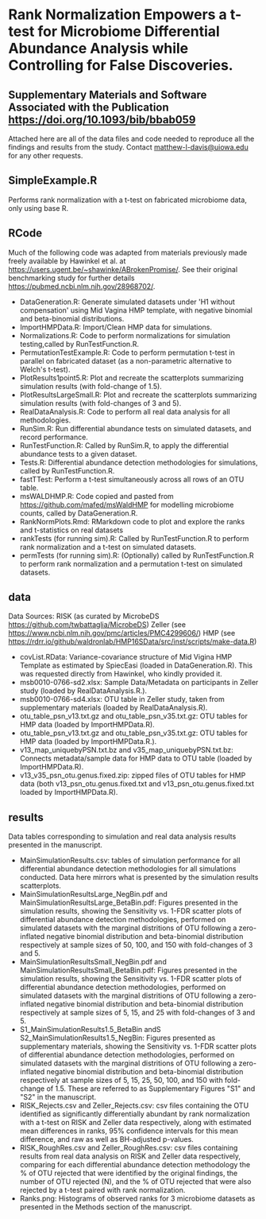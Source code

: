 # Rank Normalization Empowers a t-test for Microbiome Differential Abundance Analysis while Controlling for False Discoveries.
## Supplementary Materials and Software Associated with the Publication https://doi.org/10.1093/bib/bbab059

Attached here are all of the data files and code needed to reproduce all the findings and results from the study. Contact matthew-l-davis@uiowa.edu for any other requests.

##  SimpleExample.R
  
Performs rank normalization with a t-test on fabricated microbiome data, only using base R.

##  RCode

Much of the following code was adapted from materials previously made freely available by Hawinkel et al. at https://users.ugent.be/~shawinke/ABrokenPromise/. See their original benchmarking study for further details https://pubmed.ncbi.nlm.nih.gov/28968702/.

- DataGeneration.R: Generate simulated datasets under 'H1 without compensation' using Mid Vagina HMP template, with negative binomial and beta-binomial distributions.
- ImportHMPData.R: Import/Clean HMP data for simulations.
- Normalizations.R: Code to perform normalizations for simulation testing,called by RunTestFunction.R.
- PermutationTestExample.R: Code to perform permutation t-test in parallel on fabricated dataset (as a non-parametric alternative to Welch's t-test).
- PlotResults1point5.R: Plot and recreate the scatterplots summarizing simulation results (with fold-change of 1.5).
- PlotResultsLargeSmall.R: Plot and recreate the scatterplots summarizing simulation results (with fold-changes of 3 and 5).
- RealDataAnalysis.R: Code to perform all real data analysis for all methodologies.
- RunSim.R: Run differential abundance tests on simulated datasets, and record performance.
- RunTestFunction.R: Called by RunSim.R, to apply the differential abundance tests to a given dataset.
- Tests.R: Differential abundance detection methodologies for simulations, called by RunTestFunction.R.
- fastTTest: Perform a t-test simultaneously across all rows of an OTU table.
- msWALDHMP.R: Code copied and pasted from https://github.com/mafed/msWaldHMP for modelling microbiome counts, called by DataGeneration.R.
- RankNormPlots.Rmd: RMarkdown code to plot and explore the ranks and t-statistics on real datasets
- rankTests (for running sim).R: Called by RunTestFunction.R to perform rank normalization and a t-test on simulated datasets.
- permTests (for running sim).R: (Optionally) called by RunTestFunction.R to perform rank normalization and a permutation t-test on simulated datasets.

##  data

Data Sources: 
RISK (as curated by MicrobeDS https://github.com/twbattaglia/MicrobeDS)
Zeller (see https://www.ncbi.nlm.nih.gov/pmc/articles/PMC4299606/) 
HMP (see https://rdrr.io/github/waldronlab/HMP16SData/src/inst/scripts/make-data.R)

- covList.RData: Variance-covariance structure of Mid Vigina HMP Template as estimated by SpiecEasi (loaded in DataGeneration.R). This was requested directly from Hawinkel, who kindly provided it.
- msb0010-0766-sd2.xlsx: Sample Data/Metadata on participants in Zeller study (loaded by RealDataAnalysis.R.).
- msb0010-0766-sd4.xlsx: OTU table in Zeller study, taken from supplementary materials (loaded by RealDataAnalysis.R).
- otu_table_psn_v13.txt.gz and otu_table_psn_v35.txt.gz: OTU tables for HMP data (loaded by ImportHMPData.R).
- otu_table_psn_v13.txt.gz and otu_table_psn_v35.txt.gz: OTU tables for HMP data (loaded by ImportHMPData.R.).
- v13_map_uniquebyPSN.txt.bz and v35_map_uniquebyPSN.txt.bz: Connects metadata/sample data for HMP data to OTU table (loaded by ImportHMPData.R). 
- v13_v35_psn_otu.genus.fixed.zip: zipped files of OTU tables for HMP data (both v13_psn_otu.genus.fixed.txt and v13_psn_otu.genus.fixed.txt loaded by ImportHMPData.R).

##  results

Data tables corresponding to simulation and real data analysis results presented in the manuscript. 

- MainSimulationResults.csv: tables of simulation performance for all differential abundance detection methodologies for all simulations conducted. Data here mirrors what is presented by the simulation results scatterplots. 
- MainSimulationResultsLarge_NegBin.pdf and MainSimulationResultsLarge_BetaBin.pdf: Figures presented in the simulation results, showing the Sensitivity vs. 1-FDR scatter plots of differential abundance detection methodologies, performed on simulated datasets with the marginal distritions of OTU following a zero-inflated negative binomial distribution and beta-binomial distribution respectively at sample sizes of 50, 100, and 150 with fold-changes of 3 and 5.
- MainSimulationResultsSmall_NegBin.pdf and MainSimulationResultsSmall_BetaBin.pdf: Figures presented in the simulation results, showing the Sensitivity vs. 1-FDR scatter plots of differential abundance detection methodologies, performed on simulated datasets with the marginal distritions of OTU following a zero-inflated negative binomial distribution and beta-binomial distribution respectively at sample sizes of 5, 15, and 25 with fold-changes of 3 and 5.
- S1_MainSimulationResults1.5_BetaBin andS S2_MainSimulationResults1.5_NegBin: Figures presented as supplementary materials, showing the Sensitivity vs. 1-FDR scatter plots of differential abundance detection methodologies, performed on simulated datasets with the marginal distritions of OTU following a zero-inflated negative binomial distribution and beta-binomial distribution respectively at sample sizes of 5, 15, 25, 50, 100, and 150 with fold-change of 1.5. These are referred to as Supplementary Figures "S1" and "S2" in the manuscript. 
- RISK_Rejects.csv and Zeller_Rejects.csv: csv files containing the OTU identified as significantly differentially abundant by rank normalization with a t-test on RISK and Zeller data respectively, along with estimated mean differences in ranks, 95% confidence intervals for this mean difference, and raw as well as BH-adjusted p-values.
- RISK_RoughRes.csv and Zeller_RoughRes.csv: csv files containing results from real data analysis on RISK and Zeller data respectively, comparing for each differential abundance detection methodology the % of OTU rejected that were identified by the original findings, the number of OTU rejected (N), and the % of OTU rejected that were also rejected by a t-test paired with rank normalization. 
- Ranks.png: Histograms of observed ranks for 3 microbiome datasets as presented in the Methods section of the manuscript.
